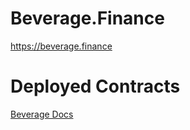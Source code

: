 # Beverage.Finance

https://beverage.finance


# Deployed Contracts


[Beverage Docs](https://github.com/Beverage-Finance/beverage-docs)